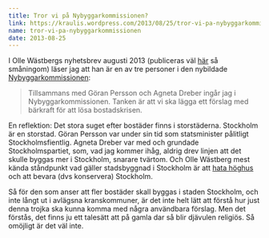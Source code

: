 ```yaml
---
title: Tror vi på Nybyggarkommissionen?
link: https://kraulis.wordpress.com/2013/08/25/tror-vi-pa-nybyggarkommissionen/
name: tror-vi-pa-nybyggarkommissionen
date: 2013-08-25
---
```

I Olle Wästbergs nyhetsbrev augusti 2013 (publiceras väl [här](http://www.wastberg.se/tidigarenyhetsbrev.php) så småningom) läser jag att han är en av tre personer i den nybildade [Nybyggarkommissionen](http://nybyggarkommissionen.se/om-nybyggarkommissionen/):

> Tillsammans med Göran Persson och Agneta Dreber ingår jag i Nybyggarkommissionen. Tanken är att vi ska lägga ett förslag med bärkraft för att lösa bostadskrisen.

En reflektion: Det stora suget efter bostäder finns i storstäderna. Stockholm är en storstad. Göran Persson var under sin tid som statsminister pålitligt Stockholmsfientlig. Agneta Dreber var med och grundade Stockholmspartiet, som, vad jag kommer ihåg, aldrig drev linjen att det skulle byggas mer i Stockholm, snarare tvärtom. Och Olle Wästberg mest kända ståndpunkt vad gäller stadsbyggnad i Stockholm är att [hata höghus](http://www.wastberg.se/viewtext.php?tid=274) och att bevara (dvs konservera) Stockholm.

Så för den som anser att fler bostäder skall byggas i staden Stockholm, och inte långt ut i avlägsna kranskommuner, är det inte helt lätt att förstå hur just denna trojka ska kunna komma med några användbara förslag. Men det förstås, det finns ju ett talesätt att på gamla dar så blir djävulen religiös. Så omöjligt är det väl inte.

